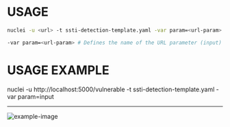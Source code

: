 # USAGE
```bash
nuclei -u <url> -t ssti-detection-template.yaml -var param=<url-param>

-var param=<url-param> # Defines the name of the URL parameter (input) where the SSTI payload will be injected 
```
# USAGE EXAMPLE
nuclei -u http://localhost:5000/vulnerable -t ssti-detection-template.yaml -var param=input

---

![example-image](https://i.imgur.com/SfBjaHe.png) 
